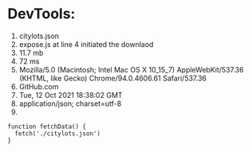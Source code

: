 # DevTools:

1. citylots.json
2. expose.js at line 4 initiated the downlaod
3. 11.7 mb
4. 72 ms
5.  Mozilla/5.0 (Macintosh; Intel Mac OS X 10_15_7) AppleWebKit/537.36 (KHTML, like Gecko) Chrome/94.0.4606.61 Safari/537.36
6. GitHub.com
7. Tue, 12 Oct 2021 18:38:02 GMT
8. application/json; charset=utf-8
9. 
```
function fetchData() {
  fetch('./citylots.json')
}
```